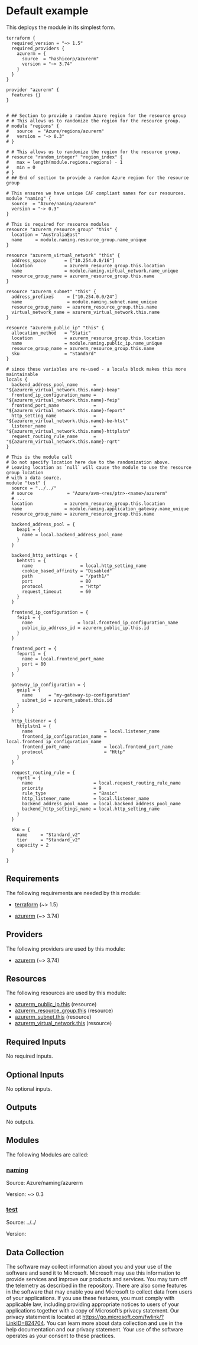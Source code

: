 <!-- BEGIN_TF_DOCS -->
# Default example

This deploys the module in its simplest form.

```hcl
terraform {
  required_version = "~> 1.5"
  required_providers {
    azurerm = {
      source  = "hashicorp/azurerm"
      version = "~> 3.74"
    }
  }
}

provider "azurerm" {
  features {}
}


# ## Section to provide a random Azure region for the resource group
# # This allows us to randomize the region for the resource group.
# module "regions" {
#   source  = "Azure/regions/azurerm"
#   version = "~> 0.3"
# }

# # This allows us to randomize the region for the resource group.
# resource "random_integer" "region_index" {
#   max = length(module.regions.regions) - 1
#   min = 0
# }
# ## End of section to provide a random Azure region for the resource group

# This ensures we have unique CAF compliant names for our resources.
module "naming" {
  source  = "Azure/naming/azurerm"
  version = "~> 0.3"
}

# This is required for resource modules
resource "azurerm_resource_group" "this" {
  location = "AustraliaEast"
  name     = module.naming.resource_group.name_unique
}

resource "azurerm_virtual_network" "this" {
  address_space       = ["10.254.0.0/16"]
  location            = azurerm_resource_group.this.location
  name                = module.naming.virtual_network.name_unique
  resource_group_name = azurerm_resource_group.this.name
}

resource "azurerm_subnet" "this" {
  address_prefixes     = ["10.254.0.0/24"]
  name                 = module.naming.subnet.name_unique
  resource_group_name  = azurerm_resource_group.this.name
  virtual_network_name = azurerm_virtual_network.this.name
}

resource "azurerm_public_ip" "this" {
  allocation_method   = "Static"
  location            = azurerm_resource_group.this.location
  name                = module.naming.public_ip.name_unique
  resource_group_name = azurerm_resource_group.this.name
  sku                 = "Standard"
}

# since these variables are re-used - a locals block makes this more maintainable
locals {
  backend_address_pool_name      = "${azurerm_virtual_network.this.name}-beap"
  frontend_ip_configuration_name = "${azurerm_virtual_network.this.name}-feip"
  frontend_port_name             = "${azurerm_virtual_network.this.name}-feport"
  http_setting_name              = "${azurerm_virtual_network.this.name}-be-htst"
  listener_name                  = "${azurerm_virtual_network.this.name}-httplstn"
  request_routing_rule_name      = "${azurerm_virtual_network.this.name}-rqrt"
}

# This is the module call
# Do not specify location here due to the randomization above.
# Leaving location as `null` will cause the module to use the resource group location
# with a data source.
module "test" {
  source = "../../"
  # source             = "Azure/avm-<res/ptn>-<name>/azurerm"
  # ...
  location            = azurerm_resource_group.this.location
  name                = module.naming.application_gateway.name_unique
  resource_group_name = azurerm_resource_group.this.name

  backend_address_pool = {
    beap1 = {
      name = local.backend_address_pool_name
    }
  }

  backend_http_settings = {
    behtst1 = {
      name                  = local.http_setting_name
      cookie_based_affinity = "Disabled"
      path                  = "/path1/"
      port                  = 80
      protocol              = "Http"
      request_timeout       = 60
    }
  }

  frontend_ip_configuration = {
    feip1 = {
      name                 = local.frontend_ip_configuration_name
      public_ip_address_id = azurerm_public_ip.this.id
    }
  }

  frontend_port = {
    feport1 = {
      name = local.frontend_port_name
      port = 80
    }
  }

  gateway_ip_configuration = {
    geip1 = {
      name      = "my-gateway-ip-configuration"
      subnet_id = azurerm_subnet.this.id
    }
  }

  http_listener = {
    httplstn1 = {
      name                           = local.listener_name
      frontend_ip_configuration_name = local.frontend_ip_configuration_name
      frontend_port_name             = local.frontend_port_name
      protocol                       = "Http"
    }
  }

  request_routing_rule = {
    rqrt1 = {
      name                       = local.request_routing_rule_name
      priority                   = 9
      rule_type                  = "Basic"
      http_listener_name         = local.listener_name
      backend_address_pool_name  = local.backend_address_pool_name
      backend_http_settings_name = local.http_setting_name
    }
  }

  sku = {
    name     = "Standard_v2"
    tier     = "Standard_v2"
    capacity = 2
  }

}
```

<!-- markdownlint-disable MD033 -->
## Requirements

The following requirements are needed by this module:

- <a name="requirement_terraform"></a> [terraform](#requirement\_terraform) (~> 1.5)

- <a name="requirement_azurerm"></a> [azurerm](#requirement\_azurerm) (~> 3.74)

## Providers

The following providers are used by this module:

- <a name="provider_azurerm"></a> [azurerm](#provider\_azurerm) (~> 3.74)

## Resources

The following resources are used by this module:

- [azurerm_public_ip.this](https://registry.terraform.io/providers/hashicorp/azurerm/latest/docs/resources/public_ip) (resource)
- [azurerm_resource_group.this](https://registry.terraform.io/providers/hashicorp/azurerm/latest/docs/resources/resource_group) (resource)
- [azurerm_subnet.this](https://registry.terraform.io/providers/hashicorp/azurerm/latest/docs/resources/subnet) (resource)
- [azurerm_virtual_network.this](https://registry.terraform.io/providers/hashicorp/azurerm/latest/docs/resources/virtual_network) (resource)

<!-- markdownlint-disable MD013 -->
## Required Inputs

No required inputs.

## Optional Inputs

No optional inputs.

## Outputs

No outputs.

## Modules

The following Modules are called:

### <a name="module_naming"></a> [naming](#module\_naming)

Source: Azure/naming/azurerm

Version: ~> 0.3

### <a name="module_test"></a> [test](#module\_test)

Source: ../../

Version:

<!-- markdownlint-disable-next-line MD041 -->
## Data Collection

The software may collect information about you and your use of the software and send it to Microsoft. Microsoft may use this information to provide services and improve our products and services. You may turn off the telemetry as described in the repository. There are also some features in the software that may enable you and Microsoft to collect data from users of your applications. If you use these features, you must comply with applicable law, including providing appropriate notices to users of your applications together with a copy of Microsoft’s privacy statement. Our privacy statement is located at <https://go.microsoft.com/fwlink/?LinkID=824704>. You can learn more about data collection and use in the help documentation and our privacy statement. Your use of the software operates as your consent to these practices.
<!-- END_TF_DOCS -->